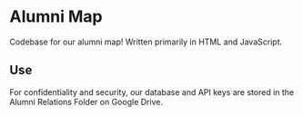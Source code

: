 # Alumni Map
Codebase for our alumni map!  Written primarily in HTML and JavaScript.  

## Use
For confidentiality and security, our database and API keys are stored in the Alumni Relations Folder on Google Drive.
